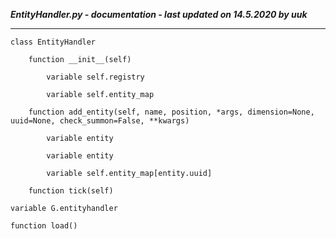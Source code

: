 ***EntityHandler.py - documentation - last updated on 14.5.2020 by uuk***
___

    class EntityHandler

        function __init__(self)

            variable self.registry

            variable self.entity_map

        function add_entity(self, name, position, *args, dimension=None, uuid=None, check_summon=False, **kwargs)

            variable entity

            variable entity

            variable self.entity_map[entity.uuid]

        function tick(self)

    variable G.entityhandler

    function load()
